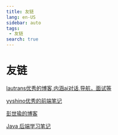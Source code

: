 ```yaml
---
title: 友链
lang: en-US
sidebar: auto
tags:
 - 友链
search: true
---
```

#  友链

[lautrans优秀的博客,内涵ai对话,导航，面试等](https://www.lautrans.cn/)

[yyshino优秀的前端笔记](https://v-blog.yyshino.top/)

[彭世瑜的博客](https://mouday.github.io/coding-tree/#/doc/webpack)

[Java 后端学习笔记](https://ybtrzjt.com/guide/frontend/deploy/custom-width.html)

